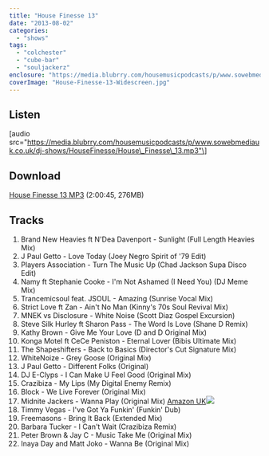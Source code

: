 ```yaml
---
title: "House Finesse 13"
date: "2013-08-02"
categories: 
  - "shows"
tags: 
  - "colchester"
  - "cube-bar"
  - "souljackerz"
enclosure: "https://media.blubrry.com/housemusicpodcasts/p/www.sowebmediauk.co.uk/dj-shows/HouseFinesse/House_Finesse_13.mp3 0 audio/mpeg "
coverImage: "House-Finesse-13-Widescreen.jpg"
---
```


## Listen

\[audio src="https://media.blubrry.com/housemusicpodcasts/p/www.sowebmediauk.co.uk/dj-shows/HouseFinesse/House\_Finesse\_13.mp3"\]

## Download

[House Finesse 13 MP3](https://media.blubrry.com/housemusicpodcasts/p/www.sowebmediauk.co.uk/dj-shows/HouseFinesse/House_Finesse_13.mp3) (2:00:45, 276MB)

## Tracks

1. Brand New Heavies ft N'Dea Davenport - Sunlight (Full Length Heavies Mix)
2. J Paul Getto - Love Today (Joey Negro Spirit of '79 Edit)
3. Players Association - Turn The Music Up (Chad Jackson Supa Disco Edit)
4. Namy ft Stephanie Cooke - I'm Not Ashamed (I Need You) (DJ Meme Mix)
5. Trancemicsoul feat. JSOUL - Amazing (Sunrise Vocal Mix)
6. Strict Love ft Zan - Ain't No Man (Kinny's 70s Soul Revival Mix)
7. MNEK vs Disclosure - White Noise (Scott Diaz Gospel Excursion)
8. Steve Silk Hurley ft Sharon Pass - The Word Is Love (Shane D Remix)
9. Kathy Brown - Give Me Your Love (D and D Original Mix)
10. Konga Motel ft CeCe Peniston - Eternal Lover (Bibis Ultimate Mix)
11. The Shapeshifters - Back to Basics (Director's Cut Signature Mix)
12. WhiteNoize - Grey Goose (Original Mix)
13. J Paul Getto - Different Folks (Original)
14. DJ E-Clyps - I Can Make U Feel Good (Original Mix)
15. Crazibiza - My Lips (My Digital Enemy Remix)
16. Block - We Live Forever (Original Mix)
17. Midnite Jackers - Wanna Play (Original Mix) [](https://linkmaker.itunes.apple.com/gb/http%3A%2F%2Fclk.tradedoubler.com%2Fclick%3Fp%3D23708%26a%3D1254950%26url%3Dhttps%3A%2F%2Fitunes.apple.com%2Fgb%2Falbum%2Fwanna-play-original-mix%2Fid660535445%3Fi%3D660535507%26uo%3D4%26partnerId%3D2003)[Amazon UK](https://www.amazon.co.uk/gp/product/B00DBX616U/ref=as_li_ss_tl?ie=UTF8&camp=1634&creative=19450&creativeASIN=B00DBX616U&linkCode=as2&tag=onephatdj-21)![](https://ir-uk.amazon-adsystem.com/e/ir?t=onephatdj-21&l=as2&o=2&a=B00DBX616U)
18. Timmy Vegas - I've Got Ya Funkin' (Funkin' Dub)
19. Freemasons - Bring It Back (Extended Mix)
20. Barbara Tucker - I Can't Wait (Crazibiza Remix)
21. Peter Brown & Jay C - Music Take Me (Original Mix)
22. Inaya Day and Matt Joko - Wanna Be (Original Mix)
